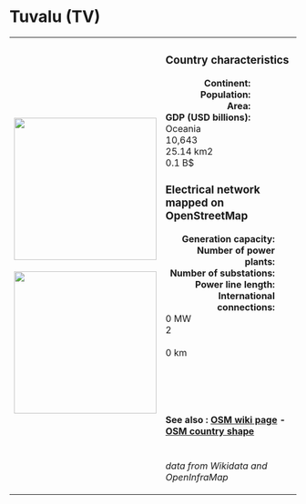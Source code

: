 # Tuvalu (TV)

<table width="90%">
<tr>
<td>
<img src="http://commons.wikimedia.org/wiki/Special:FilePath/Flag%20of%20Tuvalu.svg" width="250">
<br><br>
<img src="http://commons.wikimedia.org/wiki/Special:FilePath/Tuvalu%20in%20its%20region.svg" width="250"></td>
<td>
<h3>Country characteristics</h3>
<div style="display: inline-block;text-align:right;margin-right:30px;font-weight: bold;">
Continent:<br>Population:<br>Area:<br>GDP (USD billions):
</div>
<div style="display: inline-block;">
Oceania<br>10,643<br>25.14 km2<br>0.1 B$
</div>
<h3>Electrical network mapped on OpenStreetMap</h3>
<div style="display: inline-block;text-align:right;margin-right:30px;font-weight: bold;">Generation capacity:<br>
Number of power plants:<br>
Number of substations:<br>
Power line length:<br>
International connections:<br>
</div>
<div style="display: inline-block;">0 MW<br>
2<br>
<br>
0 km<br>
<br>
</div>

<br><br><h4>See also :
<a href="https://wiki.openstreetmap.org/wiki/Power_networks/Tuvalu" target="_blank">OSM wiki page</a> -
<a href="https://openstreetmap.org/relation/2177266" target="_blank">OSM country shape</a>
</h4>

<br><i>data from Wikidata and OpenInfraMap</i>
</td>
</tr>
</table>




